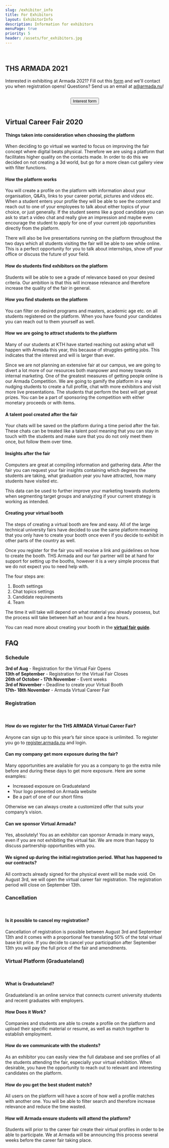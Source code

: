 ```yaml
---
slug: /exhibitor_info
title: For Exhibitors
layout: ExhibitorInfo
description: Information for exhibitors
menuPage: true
priority: 5
header: /assets/for_exhibitors.jpg
---
```


<br />
<a class="anchor" id="register-here"></a>

## THS ARMADA 2021

Interested in exhibiting at Armada 2021?
Fill out this [form](https://forms.gle/93NWLPJF3kuSTNBV8) and we'll contact you when registration opens!
Questions? Send us an email at [a@armada.nu](mailto:a@armada.nu)!

<form style="display: flex; justify-content:center; margin-bottom: 1em;" method="get" action="https://forms.gle/93NWLPJF3kuSTNBV8">

<button type="submit">Interest form</button>

</form>

<a class="anchor" id="virtual-career-fair"></a>

## Virtual Career Fair 2020

<a class="anchor" id="consideration"></a>

#### Things taken into consideration when choosing the platform

When deciding to go virtual we wanted to focus on improving the fair concept where digital beats physical. Therefore we are using a platform that facilitates higher quality on the contacts made. In order to do this we decided on not creating a 3d world, but go for a more clean cut gallery view with filter functions.

<a class="anchor" id="how-the-platform-works"></a>

#### How the platform works

You will create a profile on the platform with information about your organisation, Q&A’s, links to your career portal, pictures and videos etc. When a student enters your profile they will be able to see the content and reach out to one of your employees to talk about either topics of your choice, or just generally. If the student seems like a good candidate you can ask to start a video chat and really give an impression and maybe even encourage the student to apply for one of your current job opportunities directly from the platform.

There will also be live presentations running on the platform throughout the two days which all students visiting the fair will be able to see while online. This is a perfect opportunity for you to talk about internships, show off your office or discuss the future of your field.

<a class="anchor" id="students-find-exhibitors"></a>

#### How do students find exhibitors on the platform

Students will be able to see a grade of relevance based on your desired criteria. Our ambition is that this will increase relevance and therefore increase the quality of the fair in general. 

<a class="anchor" id="you-find-students"></a>

#### How you find students on the platform

You can filter on desired programs and masters, academic age etc. on all students registered on the platform. When you have found your candidates you can reach out to them yourself as well.

<a class="anchor" id="attract-students"></a>

####  How we are going to attract students to the platform

Many of our students at KTH have started reaching out asking what will happen with Armada this year, this because of struggles getting jobs. This indicates that the interest and will is larger than ever. 

Since we are not planning an extensive fair at our campus, we are going to divert a lot more of our resources both manpower and money towards internal marketing. One of the greatest measures of getting people online is our Armada Competition. We are going to gamify the platform in a way nudging students to create a full profile, chat with more exhibitors and visit more live presentations. The students that perform the best will get great prizes. You can be a part of sponsoring the competition with either monetary proceeds or with items.

<a class="anchor" id="talent-pool"></a>

####  A talent pool created after the fair

Your chats will be saved on the platform during a time period after the fair. These chats can be treated like a talent pool meaning that you can stay in touch with the students and make sure that you do not only meet them once, but follow them over time.

<a class="anchor" id="insights"></a>

####  Insights after the fair

Computers are great at compiling information and gathering data. After the fair you can request your fair insights containing which degrees the students are taking, what graduation year you have attracted, how many students have visited etc.

This data can be used to further improve your marketing towards students when segmenting target groups and analyzing if your current strategy is working as intended.

<a class="anchor" id="create-booth"></a>

#### Creating your virtual booth

The steps of creating a virtual booth are few and easy. All of the large technical university fairs have decided to use the same platform meaning that you only have to create your booth once even if you decide to exhibit in other parts of the country as well. 

Once you register for the fair you will receive a link and guidelines on how to create the booth. THS Armada and our fair partner will be at hand for support for setting up the booths, however it is a very simple process that we do not expect you to need help with. 

The four steps are:
1. Booth settings
2. Chat topics settings
3. Candidate requirements
4. Team

The time it will take will depend on what material you already possess, but the process will take between half an hour and a few hours.

You can read more about creating your booth in the **<a href="/assets/Company VCF Guide - stalls and interactions.pdf">virtual fair guide</a>**.

<a class="anchor" id="faq"></a>

## FAQ

<a class="anchor" id="faq-schedule"></a>

### Schedule

**3rd of Aug** - Registration for the Virtual Fair Opens  
**13th of September** - Registration for the Virtual Fair Closes  
**26th of October - 17th November** - Event weeks  
**3rd of November** – Deadline to create your Virtual Booth  
**17th- 18th November** -  Armada Virtual Career Fair  

<a class="anchor" id="faq-registration"></a>

### Registration  

<br/>

#### How do we register for the THS ARMADA Virtual Career Fair?

Anyone can sign up to this year’s fair since space is unlimited. To register you go to [register.armada.nu](https://register.armada.nu) and login. 

#### Can my company get more exposure during the fair?

Many opportunities are available for you as a company to go the extra mile before and during these days to get more exposure. Here are some examples:

* Increased exposure on Graduateland
* Your logo presented on Armada website
* Be a part of one of our short films

Otherwise we can always create a customized offer that suits your company’s vision.

#### Can we sponsor Virtual Armada?

Yes, absolutely! You as an exhibitor can sponsor Armada in many ways, even if you are not exhibiting the virtual fair. We are more than happy to discuss partnership opportunities with you.

#### We signed up during the initial registration period. What has happened to our contracts?

All contracts already signed for the physical event will be made void. On August 3rd, we will open the virtual career fair registration. The registration period will close on September 13th. 

<a class="anchor" id="faq-cancellation"></a>

### Cancellation 

<br/>

#### Is it possible to  cancel my registration?

Cancellation of registration is possible between August 3rd and September 13th and it comes with a proportional fee translating 50% of the total virtual base kit price. If you decide to cancel your participation after September 13th you will pay the full price of the fair and amendments.


<a class="anchor" id="faq-virtual-platform"></a>

### Virtual Platform (Graduateland) 

<br/>

#### What is Graduateland?

Graduateland is an online service that connects current university students and recent graduates with employers. 

#### How Does it Work?

Companies and students are able to create a profile on the platform and upload their specific material or resumé, as well as match together to establish employment.

#### How do we communicate with the students?

As an exhibitor you can easily view the full database and  see profiles of all the students attending the fair, especially your virtual exhibition.  When desirable, you have the opportunity to reach out to relevant and interesting candidates on the platform.

#### How do you get the best student match?

All users on the platform will have a score of how well a profile matches with another one. You will be able to filter search and therefore increase relevance and reduce the time wasted.

#### How will Armada ensure students will attend the platform? 

Students will prior to the career fair create their virtual profiles in order to be able to participate. We at Armada will be announcing this process several weeks before the career fair taking place.
